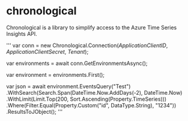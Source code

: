 # chronological
Chronological is a library to simplify access to the Azure Time Series Insights API.

'''
var conn = new Chronological.Connection(*ApplicationClientID*,
                *ApplicationClientSecret*, *Tenant*);

var environments = await conn.GetEnvironmentsAsync();

var environment = environments.First();

var json = await environment.EventsQuery("Test")
    .WithSearch(Search.Span(DateTime.Now.AddDays(-2), DateTime.Now)
    .WithLimit(Limit.Top(200, Sort.Ascending(Property.TimeSeries)))
    .Where(Filter.Equal(Property.Custom("id", DataType.String), "1234"))
    .ResultsToJObject();
'''